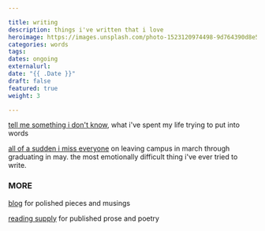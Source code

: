 ```yaml
---

title: writing
description: things i've written that i love
heroimage: https://images.unsplash.com/photo-1523120974498-9d764390d8e5?ixlib=rb-1.2.1&ixid=eyJhcHBfaWQiOjEyMDd9&auto=format&fit=crop&w=600&q=60
categories: words
tags: 
dates: ongoing
externalurl:
date: "{{ .Date }}"
draft: false
featured: true
weight: 3

---
```



[tell me something i don't know](https://reading.supply/@kelly/tell-me-something-i-dont-already-know-hGzs5s), what i've spent my life trying to put into words

[all of a sudden i miss everyone](https://blog.kellyluo.me/articles/2020-05/all-of-a-sudden-i-miss-everyone) on leaving campus in march through graduating in may. the most emotionally difficult thing i've ever tried to write.


### MORE

[blog](https://blog.kellyluo.me) for polished pieces and musings

[reading supply](https://reading.supply/@kelly) for published prose and poetry

<!--[in-verse](tiny.cc/in-verse) for drafts of words i'm still working on-->
